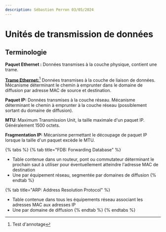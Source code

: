 ```yaml
---
description: Sébastien Perron 03/05/2024
---
```


# Unités de transmission de données

## Terminologie

**Paquet Ethernet :** Données transmises à la couche physique, contient une trame.

[**Trame Ethernet:**](#user-content-fn-1)[^1] Données transmises à la couche de liaison de données. Mécanisme déterminant le chemin à emprunter dans le domaine de diffusion par adresse MAC de source et destination.

**Paquet IP:** Données transmises à la couche réseau. Mécanisme déterminant le chemin à emprunter à la couche réseau (possiblement sortant du domaine de diffusion).

**MTU**: Maximum Transmission Unit, la taille maximale d'un paquet IP. Généralement 1500 octets.

**Fragmentation IP:** Mécanisme permettant le découpage de paquet IP lorsque la taille d'un paquet excède le MTU.

&#x20;

{% tabs %}
{% tab title="FDB: Forwarding Database" %}
* Table contenue dans un routeur, pont ou commutateur déterminant le prochain saut à utiliser pour éventuellement atteindre l'adresse MAC de destination
* Une par équipement réseau, segmentée par domaines de diffusion
{% endtab %}

{% tab title="ARP: Address Resolution Protocol" %}
* Table contenue dans tous les équipements réseau associant les adresses MAC aux adresses IP
* Une par domaine de diffusion
{% endtab %}
{% endtabs %}

[^1]: Test d'annotage
